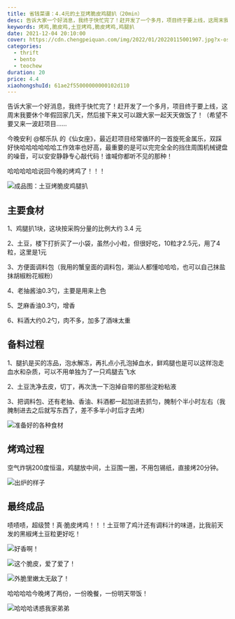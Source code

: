 ```yaml
---
title: 省钱菜谱：4.4元的土豆烤脆皮鸡腿扒（20min）
desc: 告诉大家一个好消息，我终于快忙完了！赶开发了一个多月，项目终于要上线，这周末我要休个年假回家几天，然后接下来又可以跟大家一起天天做饭了！（希望不要又来一波赶项目……
keywords: 烤鸡,脆皮鸡,土豆烤鸡,脆皮烤鸡,鸡腿扒
date: 2021-12-04 20:10:00
cover: https://cdn.chengpeiquan.com/img/2022/01/20220115001907.jpg?x-oss-process=image/interlace,1
categories:
  - thrift
  - bento
  - teochew
duration: 20
price: 4.4
xiaohongshuId: 61ae2f55000000000102d110
---
```


告诉大家一个好消息，我终于快忙完了！赶开发了一个多月，项目终于要上线，这周末我要休个年假回家几天，然后接下来又可以跟大家一起天天做饭了！（希望不要又来一波赶项目……

今晚安利 @郁乐队 的《仙女座》，最近赶项目经常循环的一首旋死金属乐，双踩好快哈哈哈哈哈哈工作效率也好高，最重要的是可以完完全全的挡住周围机械键盘的噪音，可以安安静静专心敲代码！谁喊你都听不见的那种！

哈哈哈哈哈说回今晚的烤鸡了！！！

![成品图：土豆烤脆皮鸡腿扒](https://cdn.chengpeiquan.com/img/2022/01/20220115001303.jpg?x-oss-process=image/interlace,1)

## 主要食材

1、鸡腿扒1块，这块按采购分量的比例大约 3.4 元

2、土豆，楼下打折买了一小袋，虽然小小粒，但很好吃，10粒才2.5元，用了4粒，这里是1元

3、方便面调料包（我用的蟹皇面的调料包，潮汕人都懂哈哈哈，也可以自己抹盐抹胡椒粉花椒粉）

4、老抽酱油0.3勺，主要是用来上色

5、芝麻香油0.3勺，增香

6、料酒大约0.2勺，肉不多，加多了酒味太重

## 备料过程

1、腿扒是买的冻品，泡水解冻，再扎点小孔泡掉血水，鲜鸡腿也是可以这样泡走血水和杂质，可以不用单独为了一只鸡腿去飞水

2、土豆洗净去皮，切丁，再次洗一下泡掉自带的那些淀粉粘液

3、把调料包、还有老抽、香油、料酒都一起加进去抓匀，腌制个半小时左右（我腌制进去之后就写东西了，差不多半小时后才去烤）

![准备好的各种食材](https://cdn.chengpeiquan.com/img/2022/01/20220115001259.jpg?x-oss-process=image/interlace,1)

## 烤鸡过程

空气炸锅200度恒温，鸡腿放中间，土豆围一圈，不用包锡纸，直接烤20分钟。

![出炉的样子](https://cdn.chengpeiquan.com/img/2022/01/20220115001300.jpg?x-oss-process=image/interlace,1)

## 最终成品

啧啧啧，超级赞！真·脆皮烤鸡！！！土豆带了鸡汁还有调料汁的味道，比我前天发的黑椒烤土豆粒更好吃！

![好香啊！](https://cdn.chengpeiquan.com/img/2022/01/20220115001301.jpg?x-oss-process=image/interlace,1)

![这个脆皮，爱了爱了！](https://cdn.chengpeiquan.com/img/2022/01/20220115001302.jpg?x-oss-process=image/interlace,1)

![外脆里嫩太无敌了！](https://cdn.chengpeiquan.com/img/2022/01/20220115001305.jpg?x-oss-process=image/interlace,1)

哈哈哈哈今晚烤了两份，一份晚餐，一份明天带饭！

![哈哈哈诱惑我家弟弟](https://cdn.chengpeiquan.com/img/2022/01/20220115001306.jpg?x-oss-process=image/interlace,1)
